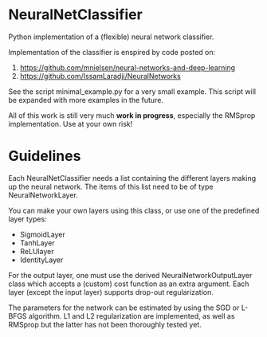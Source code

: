 # NeuralNetClassifier
Python implementation of a (flexible) neural network classifier. 

Implementation of the classifier is enspired by code posted on:
1. https://github.com/mnielsen/neural-networks-and-deep-learning
2. https://github.com/IssamLaradji/NeuralNetworks

See the script minimal_example.py for a very small example. This script will be expanded with more examples in the future.

All of this work is still very much **work in progress**, especially the RMSprop implementation. Use at your own risk!

# Guidelines
Each NeuralNetClassifier needs a list containing the different layers making up the neural network. The items of this list need to be of type NeuralNetworkLayer. 

You can make your own layers using this class, or use one of the predefined layer types:
- SigmoidLayer
- TanhLayer
- ReLUlayer
- IdentityLayer

For the output layer, one must use the derived NeuralNetworkOutputLayer class which accepts a (custom) cost function as an extra argument. Each layer (except the input layer) supports drop-out regularization. 

The parameters for the network can be estimated by using the SGD or L-BFGS algorithm. L1 and L2 regularization are implemented, as well as RMSprop but the latter has not been thoroughly tested yet.
